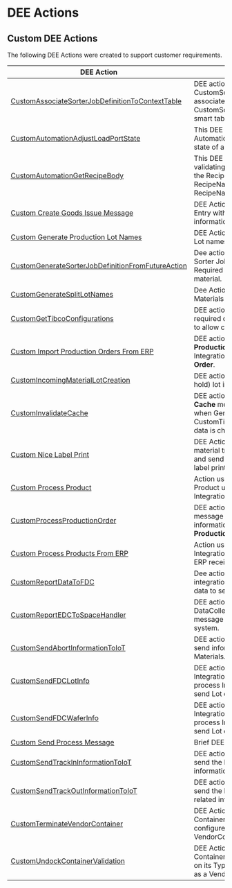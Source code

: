 # DEE Actions

## Custom DEE Actions

The following DEE Actions were created to support customer requirements.

| DEE Action                     | Description       |
| ------                    | ------            |
| [CustomAssociateSorterJobDefinitionToContextTable](/cmf.custom.help/techspec>artifacts>deeactions>customassociatesorterjobdefinitiontocontexttable) | DEE action to create CustomSorterJobDefinition and associate to the context on CustomSorterJobDefinitionContext smart table. |
| [CustomAutomationAdjustLoadPortState](/cmf.custom.help/techspec>artifacts>deeactions>customautomationadjustloadportstate) | This DEE Action is triggered by IoT Automation in order to adjust the state of a Load Port. |
| [CustomAutomationGetRecipeBody](/cmf.custom.help/techspec>artifacts>deeactions>customautomationgetrecipebody) | This DEE is responsible for validating the Recipe and return the RecipeBody, the RecipeNameOnEquipment and RecipeName of a given Recipe. |
| [Custom Create Goods Issue Message](/cmf.custom.help/techspec>artifacts>deeactions>customcreategoodsissuemessage) | DEE Action to create an Integration Entry with Goods Issue information. |
| [Custom Generate Production Lot Names](/cmf.custom.help/techspec>artifacts>deeactions>customgenerateproductionlotnames) | DEE Action used to generate new Lot names. |
| [CustomGenerateSorterJobDefinitionFromFutureAction](/cmf.custom.help/techspec>artifacts>deeactions>customgeneratesorterjobdefinitionfromfutureaction) | Dee action to Generate a Custom Sorter Job Definition if exists a Required Future Action for a given material. |
| [CustomGenerateSplitLotNames](/cmf.custom.help/techspec>artifacts>deeactions>customgeneratesplitlotnames) | Dee Action used to generate Materials name for split lots. |
| [CustomGetTibcoConfigurations](/cmf.custom.help/techspec>artifacts>deeactions>customgettibcoconfigurations) | DEE action that retrieves the required configurations from MES to allow connecting to TibcoEMS. |
| [Custom Import Production Orders From ERP](/cmf.custom.help/techspec>artifacts>deeactions>customimportproductionordersfromerp) | DEE action to receive a list of **Production Orders** and create a Integration Entry per **Production Order**. |
| [CustomIncomingMaterialLotCreation](/cmf.custom.help/techspec>artifacts>deeactions>customincomingmateriallotcreation) | DEE action to create or update (on hold) lot incoming from ERP. |
| [CustomInvalidateCache](/cmf.custom.help/techspec>artifacts>deeactions>custominvalidatecache) | DEE action to publish an **Invalidate Cache** message to Message Bus when Generic Table CustomTibcoEMSGatewayResolver data is changed.. |
| [Custom Nice Label Print](/cmf.custom.help/techspec>artifacts>deeactions>customnicelabelprint) | DEE Action to be triggered on material track out to send retrieve and send information for the nice label printing. |
| [Custom Process Product](/cmf.custom.help/techspec>artifacts>deeactions>customprocessproduct) | Action used to create or update Product using body message of an Integration Entry. |
| [CustomProcessProductionOrder](/cmf.custom.help/techspec>artifacts>deeactions>customprocessproductionorder) | DEE action to receive a xml message with the needed information to create or update a **Production Order**. |
| [Custom Process Products From ERP](/cmf.custom.help/techspec>artifacts>deeactions>customprocessproductsfromerp) | Action used to create an Integration Entry per Product using ERP received message. |
| [CustomReportDataToFDC](/cmf.custom.help/techspec>artifacts>deeactions>customreportdatatofdc) | Dee action is triggered to create an integration entry with the material data to send to FDC. |
| [CustomReportEDCToSpaceHandler](/cmf.custom.help/techspec>artifacts>deeactions>customreportedctospacehandler) | DEE action to validate DataCollection and create a XML message to be sent to Space system. |
| [CustomSendAbortInformationToIoT](/cmf.custom.help/techspec>artifacts>deeactions>customsendabortinformationtoiot) | DEE action to Trigger IoT call to send information about Aborted Materials. |
| [CustomSendFDCLotInfo](/cmf.custom.help/techspec>artifacts>deeactions>customsendfdclotinfo) | DEE action to be triggered by the Integration Entry Handler to process Integration Entries and send Lot data to Onto FDC. |
| [CustomSendFDCWaferInfo](/cmf.custom.help/techspec>artifacts>deeactions>customsendfdcwaferinfo) | DEE action to be triggered by the Integration Entry Handler to process Integration Entries and send Lot data to Onto FDC. |
| [Custom Send Process Message](/cmf.custom.help/techspec>artifacts>deeactions>customsendprocessmessage) | Brief DEE Action description |
| [CustomSendTrackInInformationToIoT](/cmf.custom.help/techspec>artifacts>deeactions>customsendtrackininformationtoiot) | DEE action to Trigger IoT call to send the Materials TrackIn related information. |
| [CustomSendTrackOutInformationToIoT](/cmf.custom.help/techspec>artifacts>deeactions>customsendtrackoutinformationtoiot) | DEE action to Trigger IoT call to send the Materials Track Out related information. |
| [CustomTerminateVendorContainer](/cmf.custom.help/techspec>artifacts>deeactions>customterminatevendorcontainer) | DEE Action used to terminate a Container from a specific type configured as a VendorContainerType. |
| [CustomUndockContainerValidation](/cmf.custom.help/techspec>artifacts>deeactions>customundockcontainervalidation) | DEE Action used to validate if a Container can be undocked based on its Type being or not configured as a VendorContainerType. |


